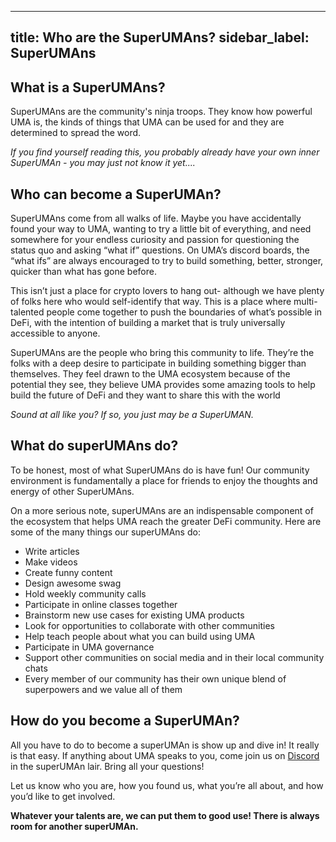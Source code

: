 
---
title: Who are the SuperUMAns?
sidebar_label: SuperUMAns
---


## What is a SuperUMAns?

SuperUMAns are the community's ninja troops.  They know how powerful UMA is, the kinds of things that UMA can be used for and they are determined to spread the word.

*If you find yourself reading this, you probably already have your own inner SuperUMAn - you may just not know it yet....*


## Who can become a SuperUMAn?
SuperUMAns come from all walks of life. Maybe you have accidentally found your way to UMA, wanting to try a little bit of everything, and need somewhere for your endless curiosity and passion for questioning the status quo and asking “what if” questions. On UMA’s discord boards, the “what ifs” are always encouraged to try to build something, better, stronger, quicker than what has gone before.

This isn’t just a place for crypto lovers to hang out- although we have plenty of folks here who would self-identify that way. This is a place where multi-talented people come together to push the boundaries of what’s possible in DeFi, with the intention of building a market that is truly universally accessible to anyone.

SuperUMAns are the people who bring this community to life. They’re the folks with a deep desire to participate in building something bigger than themselves. They feel drawn to the UMA ecosystem because of the potential they see, they believe UMA provides some amazing tools to help build the future of DeFi and they want to share this with the world

*Sound at all like you?  If so, you just may be a SuperUMAN.*

## What do superUMAns do?
To be honest, most of what SuperUMAns do is have fun! Our community environment is fundamentally a place for friends to enjoy the thoughts and energy of other SuperUMAns.

On a more serious note, superUMAns are an indispensable component of the ecosystem that helps UMA reach the greater DeFi community. Here are some of the many things our superUMAns do:

 - Write articles
 - Make videos
 - Create funny content
 - Design awesome swag
 - Hold weekly community calls
 - Participate in online classes together
 - Brainstorm new use cases for existing UMA products
 - Look for opportunities to collaborate with other communities
 - Help teach people about what you can build using UMA
 - Participate in UMA governance
 - Support other communities on social media and in their local community chats
 - Every member of our community has their own unique blend of superpowers and we value all of them

## How do you become a SuperUMAn?
All you have to do to become a superUMAn is show up and dive in! It really is that easy. If anything about UMA speaks to you, come join us on [Discord](https://discord.com/invite/jsb9XQJ) in the superUMAn lair. Bring all your questions!

Let us know who you are, how you found us, what you’re all about, and how you’d like to get involved.

**Whatever your talents are, we can put them to good use! There is always room for another superUMAn.**

